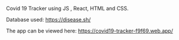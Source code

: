 Covid 19 Tracker using JS , React, HTML and CSS.

Database used: https://disease.sh/

The app can be viewed here: https://covid19-tracker-f9f69.web.app/
